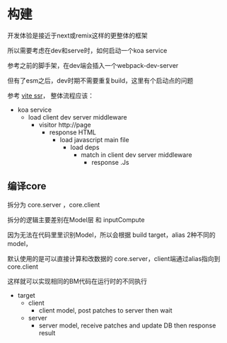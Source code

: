 # 构建

开发体验是接近于next或remix这样的更整体的框架

所以需要考虑在dev和serve时，如何启动一个koa service

参考之前的脚手架，在dev端会插入一个webpack-dev-server

但有了esm之后，dev时期不需要重复build，这里有个启动点的问题

参考 [vite ssr](https://cn.vitejs.dev/guide/ssr.html)，  整体流程应该：

- koa service
  - load client dev server middleware
    - visitor http://page
      - response HTML
        - load javascript main file
          - load deps
            - match in client dev server middleware
              - response .Js


## 编译core

拆分为 core.server ，core.client

拆分的逻辑主要差别在Model层 和 inputCompute

因为无法在代码里里识别Model，所以会根据 build target，alias 2种不同的model，

默认使用的是可以直接计算和改数据的 core.server，client端通过alias指向到 core.client

这样就可以实现相同的BM代码在运行时的不同执行

- target
  - client
    - client model, post patches to server then wait
  - server
    - server model, receive patches and update DB then response result